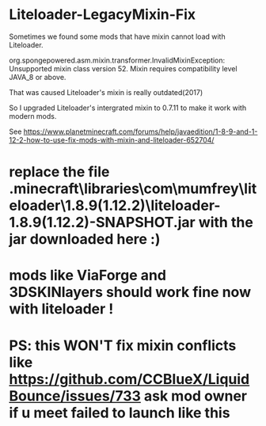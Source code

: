 # Liteloader-LegacyMixin-Fix
Sometimes we found some mods that have mixin cannot load with Liteloader.

org.spongepowered.asm.mixin.transformer.InvalidMixinException: Unsupported mixin class version 52. Mixin requires compatibility level JAVA_8 or above.

That was caused Liteloader's mixin is really outdated(2017)

So I upgraded Liteloader's intergrated mixin to 0.7.11 to make it work with modern mods.

See https://www.planetminecraft.com/forums/help/javaedition/1-8-9-and-1-12-2-how-to-use-fix-mods-with-mixin-and-liteloader-652704/

# replace the file .minecraft\libraries\com\mumfrey\liteloader\1.8.9(1.12.2)\liteloader-1.8.9(1.12.2)-SNAPSHOT.jar with the jar downloaded here :)
# mods like ViaForge and 3DSKINlayers should work fine now with liteloader !

# PS: this WON'T fix mixin conflicts like https://github.com/CCBlueX/LiquidBounce/issues/733 ask mod owner if u meet failed to launch like this
